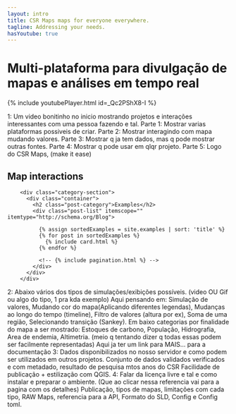 ```yaml
---
layout: intro
title: CSR Maps maps for everyone everywhere.
tagline: Addressing your needs.
hasYoutube: true
---
```



# Multi-plataforma para divulgação de mapas e análises em tempo real

{% include youtubePlayer.html id=_Qc2PShX8-I %}

1: Um video bonitinho no inicio mostrando projetos e interações interessantes com uma pessoa fazendo e tal.
    Parte 1:
        Mostrar varias plataformas possiveis de criar.
    Parte 2:
        Mostrar interagindo com mapa mudando valores.
    Parte 3:
        Mostrar q ja tem dados, mas q pode mostrar outras fontes.
    Parte 4:
        Mostrar q pode usar em qlqr projeto.
    Parte 5:
        Logo do CSR Maps, (make it ease)
        
## Map interactions

        <div class="category-section">
          <div class="container">
            <h2 class="post-category">Examples</h2>
            <div class="post-list" itemscope="" itemtype="http://schema.org/Blog">

              {% assign sortedExamples = site.examples | sort: 'title' %}
              {% for post in sortedExamples %}
                {% include card.html %}
              {% endfor %}

              <!-- {% include pagination.html %} -->
            </div>
          </div>
        </div>

2: Abaixo vários dos tipos de simulações/exibições possíveis. (video OU Gif ou algo do tipo, 1 pra kda exemplo)
    Aqui pensando em: Simulação de valores, Mudando cor do mapa(Aplicando diferentes legendas), Mudanças ao longo do tempo (timeline), Filtro de valores (altura por ex), Soma de uma região, Selecionando transição (Sankey).
    Em baixo categorias por finalidade do mapa a ser mostrado: Estoques de carbono, População, Hidrografia, Area de endemia, Altimetria. (meio q tentando dizer q todas essas podem ser facilmente representadas)
    Aqui ja ter um link para MAIS... para a documentação
3: Dados disponibilizados no nosso servidor e como podem ser utilizados em outros projetos.
    Conjunto de dados validados verificados e com metadado, resultado de pesquisa mtos anos do CSR
    Facilidade de publicação + estilização com QGIS.
4: Falar da licença livre e tal e como instalar e preparar o ambiente. (Que ao clicar nessa referencia vai para a pagina com os detalhes)
    Publicação, tipos de mapas, limitações com cada tipo, RAW Maps, referencia para a API, Formato do SLD, Config e Config toml.

